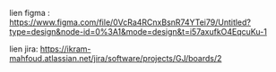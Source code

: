 lien figma : 
https://www.figma.com/file/0VcRa4RCnxBsnR74YTei79/Untitled?type=design&node-id=0%3A1&mode=design&t=i57axufkO4EqcuKu-1

lien jira:
https://ikram-mahfoud.atlassian.net/jira/software/projects/GJ/boards/2
